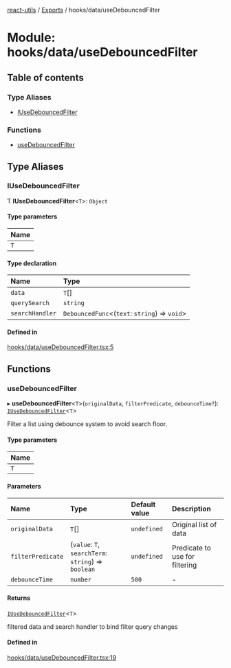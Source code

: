 [react-utils](../README.md) / [Exports](../modules.md) / hooks/data/useDebouncedFilter

# Module: hooks/data/useDebouncedFilter

## Table of contents

### Type Aliases

- [IUseDebouncedFilter](hooks_data_useDebouncedFilter.md#iusedebouncedfilter)

### Functions

- [useDebouncedFilter](hooks_data_useDebouncedFilter.md#usedebouncedfilter)

## Type Aliases

### IUseDebouncedFilter

Ƭ **IUseDebouncedFilter**<`T`\>: `Object`

#### Type parameters

| Name |
| :------ |
| `T` |

#### Type declaration

| Name | Type |
| :------ | :------ |
| `data` | `T`[] |
| `querySearch` | `string` |
| `searchHandler` | `DebouncedFunc`<(`text`: `string`) => `void`\> |

#### Defined in

[hooks/data/useDebouncedFilter.tsx:5](https://github.com/mts88/react-utils/blob/1b73292/lib/hooks/data/useDebouncedFilter.tsx#L5)

## Functions

### useDebouncedFilter

▸ **useDebouncedFilter**<`T`\>(`originalData`, `filterPredicate`, `debounceTime?`): [`IUseDebouncedFilter`](hooks_data_useDebouncedFilter.md#iusedebouncedfilter)<`T`\>

Filter a list using debounce system to avoid search floor.

#### Type parameters

| Name |
| :------ |
| `T` |

#### Parameters

| Name | Type | Default value | Description |
| :------ | :------ | :------ | :------ |
| `originalData` | `T`[] | `undefined` | Original list of data |
| `filterPredicate` | (`value`: `T`, `searchTerm`: `string`) => `boolean` | `undefined` | Predicate to use for filtering |
| `debounceTime` | `number` | `500` | - |

#### Returns

[`IUseDebouncedFilter`](hooks_data_useDebouncedFilter.md#iusedebouncedfilter)<`T`\>

filtered data and search handler to bind filter query changes

#### Defined in

[hooks/data/useDebouncedFilter.tsx:19](https://github.com/mts88/react-utils/blob/1b73292/lib/hooks/data/useDebouncedFilter.tsx#L19)
